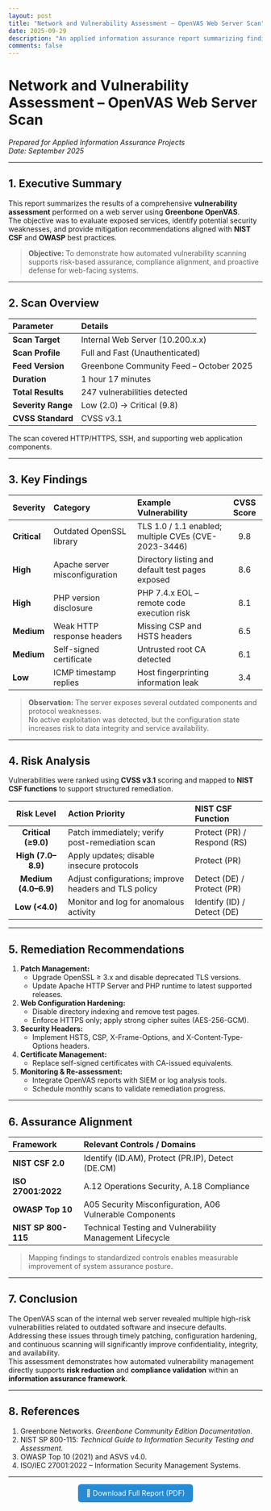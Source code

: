 ```yaml
---
layout: post
title: "Network and Vulnerability Assessment – OpenVAS Web Server Scan"
date: 2025-09-29
description: "An applied information assurance report summarizing findings from a Greenbone OpenVAS vulnerability scan performed on a web server within a controlled network environment."
comments: false
---
```


# **Network and Vulnerability Assessment – OpenVAS Web Server Scan**
*Prepared for Applied Information Assurance Projects*  
*Date: September 2025*

---

## **1. Executive Summary**

This report summarizes the results of a comprehensive **vulnerability assessment** performed on a web server using **Greenbone OpenVAS**.  
The objective was to evaluate exposed services, identify potential security weaknesses, and provide mitigation recommendations aligned with **NIST CSF** and **OWASP** best practices.

> **Objective:** To demonstrate how automated vulnerability scanning supports risk-based assurance, compliance alignment, and proactive defense for web-facing systems.

---

## **2. Scan Overview**

| **Parameter** | **Details** |
|:---------------|:------------|
| **Scan Target** | Internal Web Server (10.200.x.x) |
| **Scan Profile** | Full and Fast (Unauthenticated) |
| **Feed Version** | Greenbone Community Feed – October 2025 |
| **Duration** | 1 hour 17 minutes |
| **Total Results** | 247 vulnerabilities detected |
| **Severity Range** | Low (2.0) → Critical (9.8) |
| **CVSS Standard** | CVSS v3.1 |

The scan covered HTTP/HTTPS, SSH, and supporting web application components.

---

## **3. Key Findings**

| **Severity** | **Category** | **Example Vulnerability** | **CVSS Score** |
|:--------------|:-------------|:---------------------------|:---------------:|
| **Critical** | Outdated OpenSSL library | TLS 1.0 / 1.1 enabled; multiple CVEs (CVE-2023-3446) | 9.8 |
| **High** | Apache server misconfiguration | Directory listing and default test pages exposed | 8.6 |
| **High** | PHP version disclosure | PHP 7.4.x EOL – remote code execution risk | 8.1 |
| **Medium** | Weak HTTP response headers | Missing CSP and HSTS headers | 6.5 |
| **Medium** | Self-signed certificate | Untrusted root CA detected | 6.1 |
| **Low** | ICMP timestamp replies | Host fingerprinting information leak | 3.4 |

> **Observation:** The server exposes several outdated components and protocol weaknesses.  
> No active exploitation was detected, but the configuration state increases risk to data integrity and service availability.

---

## **4. Risk Analysis**

Vulnerabilities were ranked using **CVSS v3.1** scoring and mapped to **NIST CSF functions** to support structured remediation.

| **Risk Level** | **Action Priority** | **NIST CSF Function** |
|:---------------:|:--------------------|:----------------------|
| **Critical (≥9.0)** | Patch immediately; verify post-remediation scan | Protect (PR) / Respond (RS) |
| **High (7.0–8.9)** | Apply updates; disable insecure protocols | Protect (PR) |
| **Medium (4.0–6.9)** | Adjust configurations; improve headers and TLS policy | Detect (DE) / Protect (PR) |
| **Low (<4.0)** | Monitor and log for anomalous activity | Identify (ID) / Detect (DE) |

---

## **5. Remediation Recommendations**

1. **Patch Management:**  
   - Upgrade OpenSSL ≥ 3.x and disable deprecated TLS versions.  
   - Update Apache HTTP Server and PHP runtime to latest supported releases.
2. **Web Configuration Hardening:**  
   - Disable directory indexing and remove test pages.  
   - Enforce HTTPS only; apply strong cipher suites (AES-256-GCM).  
3. **Security Headers:**  
   - Implement HSTS, CSP, X-Frame-Options, and X-Content-Type-Options headers.  
4. **Certificate Management:**  
   - Replace self-signed certificates with CA-issued equivalents.  
5. **Monitoring & Re-assessment:**  
   - Integrate OpenVAS reports with SIEM or log analysis tools.  
   - Schedule monthly scans to validate remediation progress.

---

## **6. Assurance Alignment**

| **Framework** | **Relevant Controls / Domains** |
|:---------------|:--------------------------------|
| **NIST CSF 2.0** | Identify (ID.AM), Protect (PR.IP), Detect (DE.CM) |
| **ISO 27001:2022** | A.12 Operations Security, A.18 Compliance |
| **OWASP Top 10** | A05 Security Misconfiguration, A06 Vulnerable Components |
| **NIST SP 800-115** | Technical Testing and Vulnerability Management Lifecycle |

> Mapping findings to standardized controls enables measurable improvement of system assurance posture.

---

## **7. Conclusion**

The OpenVAS scan of the internal web server revealed multiple high-risk vulnerabilities related to outdated software and insecure defaults.  
Addressing these issues through timely patching, configuration hardening, and continuous scanning will significantly improve confidentiality, integrity, and availability.  
This assessment demonstrates how automated vulnerability management directly supports **risk reduction** and **compliance validation** within an **information assurance framework**.

---

## **8. References**

1. Greenbone Networks. *Greenbone Community Edition Documentation.*  
2. NIST SP 800-115: *Technical Guide to Information Security Testing and Assessment.*  
3. OWASP Top 10 (2021) and ASVS v4.0.  
4. ISO/IEC 27001:2022 – Information Security Management Systems.

---

<p align="center">
  <a href="{{ '/assets/docs/openvas-network-assessment.pdf' | relative_url }}" target="_blank"
     style="display:inline-block;padding:0.6rem 1rem;background:#268bd2;color:#fff;text-decoration:none;border-radius:6px;">
     🔗 Download Full Report (PDF)
  </a>
</p>
